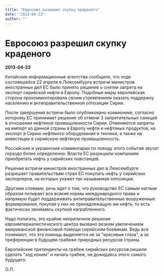 ```yaml
---
title: "Евросоюз разрешил скупку краденого"
date: "2013-04-23"
author: ""
---
```


# Евросоюз разрешил скупку краденого

**2013-04-23** 

Китайские информационные агентства сообщили, что  ходе состоявшейся 22 апреля в Люксембурге встречи министров иностранных дел ЕС было принято решение о снятии запрета на экспорт сирийской нефти в Европу. Подобные меры европейская сторона прокомментировала своим стремлением оказать поддержку населению и антиправительственной оппозиции Сирии. 

После завершения встречи было опубликовано коммюнике, согласно которому ЕС принимает решение об отмене 3 запретительных санкций в отношении нефтяной промышленности Сирии. Отменяются запреты на импорт из данной страны в Европу нефти и нефтяных продуктов, на экспорт в Сирию нефтяного оборудования и техники, а также на инвестиции в сирийскую нефтяную промышленность. 

Российские и украинские комментарии по поводу этого события звучат гораздо более определенно: Власти ЕС разрешили компаниям приобретать нефть у сирийских повстанцев.

Решение встречи министров иностранных дел в Люксембурге разрешает правительствам стран ЕС покупать нефть у сирийских экспортеров, на которых укажет так называемая оппозиция.

Другими словами, речь идет о том, что руководство ЕС самым наглым образом попирает все всякие нормы международного права и напрямую будет поддерживать антиправительственные вооруженные формирования, покупая у них не принадлежащую им нефть, то есть фактически занимаясь скупкой награбленного.

Надо полагать, это крайне неприличное решение евроимпериалистического центра вызвано резким увеличением американской финансовой помощи сирийским боевикам. Ведь все понимают, что эта помощь выделяется не за "красивые глаза", а за преференции в будущем грабеже природных ресурсов страны.

Европейские претенденты на грабеж сирийских ресурсов решили сделать "ход конем" и начать грабеж, не дожидаясь этого самого будущего.

О.Л.